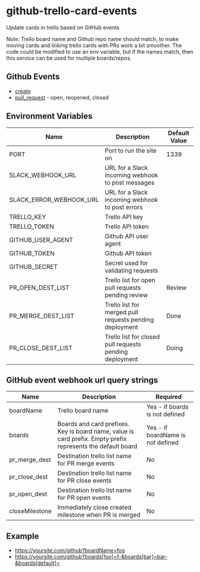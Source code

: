# github-trello-card-events
Update cards in trello based on GitHub events

Note: Trello board name and Github repo name should match, to make moving cards and linking trello cards with PRs work a bit smoother. The code could be modified to use an env variable, but if the names match, then this service can be used for multiple boards/repos.

## Github Events

* [create](https://developer.github.com/v3/activity/events/types/#createevent)
* [pull_request](https://developer.github.com/v3/activity/events/types/#pullrequestevent) - open, reopened, closed

## Environment Variables
Name | Description | Default Value
---- | ----------- | -------------
PORT | Port to run the site on | 1339
SLACK_WEBHOOK_URL | URL for a Slack incoming webhook to post messages
SLACK_ERROR_WEBHOOK_URL | URL for a Slack incoming webhook to post errors
TRELLO_KEY | Trello API key
TRELLO_TOKEN | Trello API token
GITHUB_USER_AGENT | Github API user agent
GITHUB_TOKEN | Github API token
GITHUB_SECRET | Secret used for validating requests
PR_OPEN_DEST_LIST | Trello list for open pull requests pending review | Review
PR_MERGE_DEST_LIST | Trello list for merged pull requests pending deployment | Done
PR_CLOSE_DEST_LIST | Trello list for closed pull requests pending deployment | Doing

## GitHub event webhook url query strings

Name | Description | Required
---- | ----------- | --------
boardName | Trello board name | Yes - if boards is not defined
boards | Boards and card prefixes. Key is board name, value is card prefix. Empty prefix represents the default board | Yes - if boardName is not defined
pr_merge_dest | Destination trello list name for PR merge events | No
pr_close_dest | Destination trello list name for PR close events | No
pr_open_dest | Destination trello list name for PR open events | No
closeMilestone | Immediately close created milestone when PR is merged | No

## Example

* https://yoursite.com/github?boardName=foo
* https://yoursite.com/github?boards[foo]=f-&boards[bar]=bar-&boards[default]=
